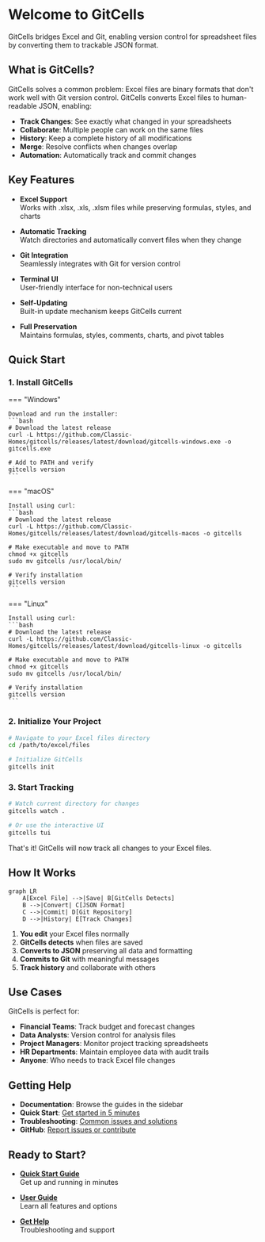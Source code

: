 # Welcome to GitCells

GitCells bridges Excel and Git, enabling version control for spreadsheet files by converting them to trackable JSON format.

## What is GitCells?

GitCells solves a common problem: Excel files are binary formats that don't work well with Git version control. GitCells converts Excel files to human-readable JSON, enabling:

- **Track Changes**: See exactly what changed in your spreadsheets
- **Collaborate**: Multiple people can work on the same files
- **History**: Keep a complete history of all modifications
- **Merge**: Resolve conflicts when changes overlap
- **Automation**: Automatically track and commit changes

## Key Features

<div class="grid cards" markdown>

- **Excel Support**  
  Works with .xlsx, .xls, .xlsm files while preserving formulas, styles, and charts

- **Automatic Tracking**  
  Watch directories and automatically convert files when they change

- **Git Integration**  
  Seamlessly integrates with Git for version control

- **Terminal UI**  
  User-friendly interface for non-technical users

- **Self-Updating**  
  Built-in update mechanism keeps GitCells current

- **Full Preservation**  
  Maintains formulas, styles, comments, charts, and pivot tables

</div>

## Quick Start

### 1. Install GitCells

=== "Windows"

    Download and run the installer:
    ```bash
    # Download the latest release
    curl -L https://github.com/Classic-Homes/gitcells/releases/latest/download/gitcells-windows.exe -o gitcells.exe
    
    # Add to PATH and verify
    gitcells version
    ```

=== "macOS"

    Install using curl:
    ```bash
    # Download the latest release
    curl -L https://github.com/Classic-Homes/gitcells/releases/latest/download/gitcells-macos -o gitcells
    
    # Make executable and move to PATH
    chmod +x gitcells
    sudo mv gitcells /usr/local/bin/
    
    # Verify installation
    gitcells version
    ```

=== "Linux"

    Install using curl:
    ```bash
    # Download the latest release
    curl -L https://github.com/Classic-Homes/gitcells/releases/latest/download/gitcells-linux -o gitcells
    
    # Make executable and move to PATH
    chmod +x gitcells
    sudo mv gitcells /usr/local/bin/
    
    # Verify installation
    gitcells version
    ```

### 2. Initialize Your Project

```bash
# Navigate to your Excel files directory
cd /path/to/excel/files

# Initialize GitCells
gitcells init
```

### 3. Start Tracking

```bash
# Watch current directory for changes
gitcells watch .

# Or use the interactive UI
gitcells tui
```

That's it! GitCells will now track all changes to your Excel files.

## How It Works

```mermaid
graph LR
    A[Excel File] -->|Save| B[GitCells Detects]
    B -->|Convert| C[JSON Format]
    C -->|Commit| D[Git Repository]
    D -->|History| E[Track Changes]
```

1. **You edit** your Excel files normally
2. **GitCells detects** when files are saved
3. **Converts to JSON** preserving all data and formatting
4. **Commits to Git** with meaningful messages
5. **Track history** and collaborate with others

## Use Cases

GitCells is perfect for:

- **Financial Teams**: Track budget and forecast changes
- **Data Analysts**: Version control for analysis files
- **Project Managers**: Monitor project tracking spreadsheets
- **HR Departments**: Maintain employee data with audit trails
- **Anyone**: Who needs to track Excel file changes

## Getting Help

- **Documentation**: Browse the guides in the sidebar
- **Quick Start**: [Get started in 5 minutes](getting-started/quickstart.md)
- **Troubleshooting**: [Common issues and solutions](user-guide/troubleshooting.md)
- **GitHub**: [Report issues or contribute](https://github.com/Classic-Homes/gitcells)

## Ready to Start?

<div class="grid cards" markdown>

- **[Quick Start Guide](getting-started/quickstart.md)**  
  Get up and running in minutes

- **[User Guide](user-guide/configuration.md)**  
  Learn all features and options

- **[Get Help](user-guide/troubleshooting.md)**  
  Troubleshooting and support

</div>